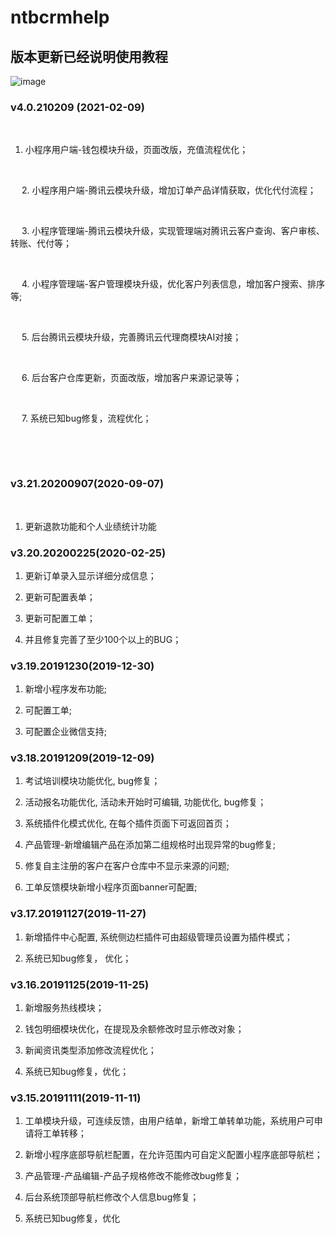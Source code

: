 # ntbcrmhelp
## 版本更新已经说明使用教程

![image](https://qiwei.netbcloud.com/uploads/picture/%E6%9C%AA%E6%A0%87%E9%A2%98-3.png)

### v4.0.210209 (2021-02-09)
&emsp;
&emsp;
1. 小程序用户端-钱包模块升级，页面改版，充值流程优化；

&emsp;

&emsp;
2. 小程序用户端-腾讯云模块升级，增加订单产品详情获取，优化代付流程；

&emsp;

&emsp;
3. 小程序管理端-腾讯云模块升级，实现管理端对腾讯云客户查询、客户审核、转账、代付等；

&emsp;

&emsp;
4. 小程序管理端-客户管理模块升级，优化客户列表信息，增加客户搜索、排序等;

&emsp;

&emsp;
5. 后台腾讯云模块升级，完善腾讯云代理商模块AI对接；

&emsp;

&emsp;
6. 后台客户仓库更新，页面改版，增加客户来源记录等；

&emsp;

&emsp;
7. 系统已知bug修复，流程优化；

&emsp;

&emsp;
### v3.21.20200907(2020-09-07)
&emsp;
&emsp;
1. 更新退款功能和个人业绩统计功能
&emsp;
&emsp;
### v3.20.20200225(2020-02-25)


1. 更新订单录入显示详细分成信息；

2. 更新可配置表单；

3. 更新可配置工单；

4. 并且修复完善了至少100个以上的BUG；

### v3.19.20191230(2019-12-30)


1. 新增小程序发布功能;

2. 可配置工单;

3. 可配置企业微信支持;

### v3.18.20191209(2019-12-09)


1. 考试培训模块功能优化, bug修复；

2. 活动报名功能优化, 活动未开始时可编辑, 功能优化, bug修复；

3. 系统插件化模式优化, 在每个插件页面下可返回首页；

4. 产品管理-新增编辑产品在添加第二组规格时出现异常的bug修复;

5. 修复自主注册的客户在客户仓库中不显示来源的问题;

6. 工单反馈模块新增小程序页面banner可配置;

### v3.17.20191127(2019-11-27)


1. 新增插件中心配置, 系统侧边栏插件可由超级管理员设置为插件模式；

2. 系统已知bug修复， 优化；

### v3.16.20191125(2019-11-25)


1. 新增服务热线模块；

2. 钱包明细模块优化，在提现及余额修改时显示修改对象；

3. 新闻资讯类型添加修改流程优化；

4. 系统已知bug修复，优化；

### v3.15.20191111(2019-11-11)


1. 工单模块升级，可连续反馈，由用户结单，新增工单转单功能，系统用户可申请将工单转移；

2. 新增小程序底部导航栏配置，在允许范围内可自定义配置小程序底部导航栏；

3. 产品管理-产品编辑-产品子规格修改不能修改bug修复；

4. 后台系统顶部导航栏修改个人信息bug修复；

5. 系统已知bug修复，优化
